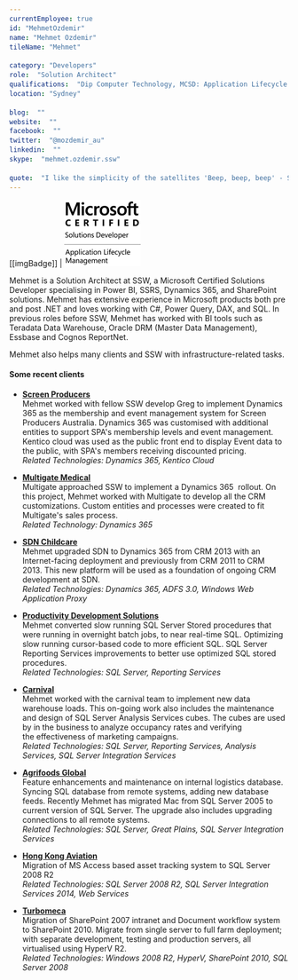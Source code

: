 ```yaml
---
currentEmployee: true
id: "MehmetOzdemir"
name: "Mehmet Ozdemir"
tileName: "Mehmet"

category: "Developers"
role:  "Solution Architect"
qualifications:  "Dip Computer Technology, MCSD: Application Lifecycle Management"
location: "Sydney"

blog:  ""
website:  ""
facebook:  ""
twitter:  "@mozdemir_au"
linkedin:  ""
skype:  "mehmet.ozdemir.ssw"

quote:  "I like the simplicity of the satellites 'Beep, beep, beep' - Sputnik"
---
```


[[imgBadge]]
| ![](../badges/MCSD_AppLifecycleMgnt.png) 

Mehmet is a Solution Architect at SSW, a Microsoft Certified Solutions Developer specialising in Power BI, SSRS, Dynamics 365, and SharePoint solutions. Mehmet has extensive experience in Microsoft products both pre and post .NET and loves working with C#, Power Query, DAX, and SQL. In previous roles before SSW, Mehmet has worked with BI tools such as Teradata Data Warehouse, Oracle DRM (Master Data Management), Essbase and Cognos ReportNet.

Mehmet also helps many clients and SSW with infrastructure-related tasks.

#### Some recent clients

* **[Screen Producers](https://www.screenproducers.org.au/)**   
Mehmet worked with fellow SSW develop Greg to implement Dynamics 365 as the membership and event management system for Screen Producers Australia. Dynamics 365 was customised with additional entities to support SPA's membership levels and event management. Kentico cloud was used as the public front end to display Event data to the public, with SPA's members receiving discounted pricing.  
    *Related Technologies: Dynamics 365, Kentico Cloud*

* **[Multigate Medical](https://multigate.com.au/)**  
Multigate approached SSW to implement a Dynamics 365  rollout. On this project, Mehmet worked with Multigate to develop all the CRM customizations. Custom entities and processes were created to fit Multigate's sales process.  
    *Related Technology: Dynamics 365*

* **[SDN Childcare](https://sdn.org.au/)**  
Mehmet upgraded SDN to Dynamics 365 from CRM 2013 with an Internet-facing deployment and previously from CRM 2011 to CRM 2013. This new platform will be used as a foundation of ongoing CRM development at SDN.  
    *Related Technologies: Dynamics 365, ADFS 3.0, Windows Web Application Proxy*

* **[Productivity Development Solutions](https://pdsglobal.com)**  
Mehmet converted slow running SQL Server Stored procedures that were running in overnight batch jobs, to near real-time SQL. Optimizing slow running cursor-based code to more efficient SQL. SQL Server Reporting Services improvements to better use optimized SQL stored procedures.  
    *Related Technologies: SQL Server, Reporting Services*

* **[Carnival](https://carnival.com.au/)**  
Mehmet worked with the carnival team to implement new data warehouse loads. This on-going work also includes the maintenance and design of SQL Server Analysis Services cubes. The cubes are used by in the business to analyze occupancy rates and verifying the effectiveness of marketing campaigns.  
    *Related Technologies: SQL Server, Reporting Services, Analysis Services, SQL Server Integration Services*

* **[Agrifoods Global](http://macanz.com/)**  
Feature enhancements and maintenance on internal logistics database. Syncing SQL database from remote systems, adding new database feeds. Recently Mehmet has migrated Mac from SQL Server 2005 to current version of SQL Server. The upgrade also includes upgrading connections to all remote systems.  
    *Related Technologies: SQL Server, Great Plains, SQL Server Integration Services*

* **[Hong Kong Aviation](http://www.hongkongaviation.com/)**  
 Migration of MS Access based asset tracking system to SQL Server 2008 R2  
    *Related Technologies: SQL Server 2008 R2, SQL Server Integration Services 2014, Web Services*

* **[Turbomeca](http://www.turbomeca.com/)**  
Migration of SharePoint 2007 intranet and Document workflow system to SharePoint 2010. Migrate from single server to full farm deployment; with separate development, testing and production servers, all virtualised using HyperV R2.  
    *Related Technologies: Windows 2008 R2, HyperV, SharePoint 2010, SQL Server 2008*
